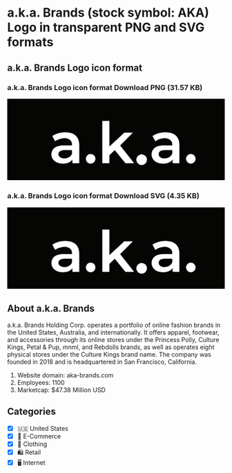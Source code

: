 # a.k.a. Brands (stock symbol: AKA) Logo in transparent PNG and SVG formats

## a.k.a. Brands Logo icon format

### a.k.a. Brands Logo icon format Download PNG (31.57 KB)

![a.k.a. Brands Logo icon format Download PNG (31.57 KB)](/img/orig/AKA-6a955962.png)

### a.k.a. Brands Logo icon format Download SVG (4.35 KB)

![a.k.a. Brands Logo icon format Download SVG (4.35 KB)](/img/orig/AKA-12b11d59.svg)

## About a.k.a. Brands

a.k.a. Brands Holding Corp. operates a portfolio of online fashion brands in the United States, Australia, and internationally. It offers apparel, footwear, and accessories through its online stores under the Princess Polly, Culture Kings, Petal & Pup, mnml, and Rebdolls brands, as well as operates eight physical stores under the Culture Kings brand name. The company was founded in 2018 and is headquartered in San Francisco, California.

1. Website domain: aka-brands.com
2. Employees: 1100
3. Marketcap: $47.38 Million USD


## Categories
- [x] 🇺🇸 United States
- [x] 🛒 E-Commerce
- [x] 👚 Clothing
- [x] 🛍️ Retail
- [x] 🖥️ Internet
